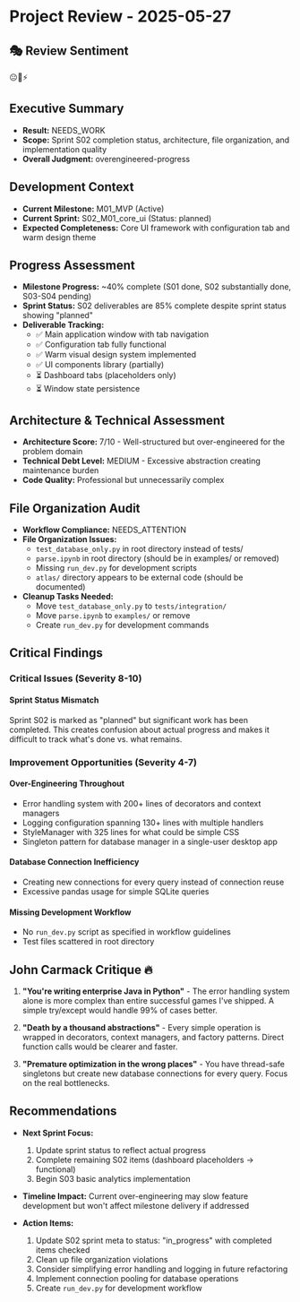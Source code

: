 # Project Review - 2025-05-27

## 🎭 Review Sentiment

😐🔧⚡

## Executive Summary

- **Result:** NEEDS_WORK
- **Scope:** Sprint S02 completion status, architecture, file organization, and implementation quality
- **Overall Judgment:** overengineered-progress

## Development Context

- **Current Milestone:** M01_MVP (Active)
- **Current Sprint:** S02_M01_core_ui (Status: planned)
- **Expected Completeness:** Core UI framework with configuration tab and warm design theme

## Progress Assessment

- **Milestone Progress:** ~40% complete (S01 done, S02 substantially done, S03-S04 pending)
- **Sprint Status:** S02 deliverables are 85% complete despite sprint status showing "planned"
- **Deliverable Tracking:**
  - ✅ Main application window with tab navigation
  - ✅ Configuration tab fully functional
  - ✅ Warm visual design system implemented
  - ✅ UI components library (partially)
  - ⏳ Dashboard tabs (placeholders only)
  - ⏳ Window state persistence

## Architecture & Technical Assessment

- **Architecture Score:** 7/10 - Well-structured but over-engineered for the problem domain
- **Technical Debt Level:** MEDIUM - Excessive abstraction creating maintenance burden
- **Code Quality:** Professional but unnecessarily complex

## File Organization Audit

- **Workflow Compliance:** NEEDS_ATTENTION
- **File Organization Issues:**
  - `test_database_only.py` in root directory instead of tests/
  - `parse.ipynb` in root directory (should be in examples/ or removed)
  - Missing `run_dev.py` for development scripts
  - `atlas/` directory appears to be external code (should be documented)
- **Cleanup Tasks Needed:**
  - Move `test_database_only.py` to `tests/integration/`
  - Move `parse.ipynb` to `examples/` or remove
  - Create `run_dev.py` for development commands

## Critical Findings

### Critical Issues (Severity 8-10)

#### Sprint Status Mismatch

Sprint S02 is marked as "planned" but significant work has been completed. This creates confusion about actual progress and makes it difficult to track what's done vs. what remains.

### Improvement Opportunities (Severity 4-7)

#### Over-Engineering Throughout

- Error handling system with 200+ lines of decorators and context managers
- Logging configuration spanning 130+ lines with multiple handlers
- StyleManager with 325 lines for what could be simple CSS
- Singleton pattern for database manager in a single-user desktop app

#### Database Connection Inefficiency

- Creating new connections for every query instead of connection reuse
- Excessive pandas usage for simple SQLite queries

#### Missing Development Workflow

- No `run_dev.py` script as specified in workflow guidelines
- Test files scattered in root directory

## John Carmack Critique 🔥

1. **"You're writing enterprise Java in Python"** - The error handling system alone is more complex than entire successful games I've shipped. A simple try/except would handle 99% of cases better.

2. **"Death by a thousand abstractions"** - Every simple operation is wrapped in decorators, context managers, and factory patterns. Direct function calls would be clearer and faster.

3. **"Premature optimization in the wrong places"** - You have thread-safe singletons but create new database connections for every query. Focus on the real bottlenecks.

## Recommendations

- **Next Sprint Focus:** 
  1. Update sprint status to reflect actual progress
  2. Complete remaining S02 items (dashboard placeholders → functional)
  3. Begin S03 basic analytics implementation
  
- **Timeline Impact:** Current over-engineering may slow feature development but won't affect milestone delivery if addressed

- **Action Items:**
  1. Update S02 sprint meta to status: "in_progress" with completed items checked
  2. Clean up file organization violations
  3. Consider simplifying error handling and logging in future refactoring
  4. Implement connection pooling for database operations
  5. Create `run_dev.py` for development workflow